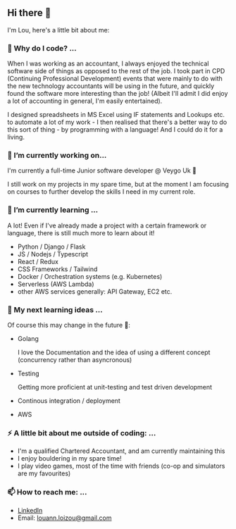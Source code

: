 ## Hi there 👋
I'm Lou, here's a little bit about me:

### 💬 Why do I code? ...

When I was working as an accountant, I always enjoyed the technical software side of things as opposed to the rest of the job. 
I took part in CPD (Continuing Professional Development) events that were mainly to do with the new technology accountants will be using in the future, and quickly found the software more interesting than the job! (Albeit I'll admit I did enjoy a lot of accounting in general, I'm easily entertained). 

I designed spreadsheets in MS Excel using IF statements and Lookups etc. to automate a lot of my work - I then realised that there's a better way to do this sort of thing - by programming with a language! And I could do it for a living.

### 🔭 I’m currently working on...
I'm currently a full-time Junior software developer @ Veygo Uk 🚙

I still work on my projects in my spare time, but at the moment I am focusing on courses to further develop the skills I need in my current role.

### 🌱 I’m currently learning ...
A lot! Even if I've already made a project with a certain framework or language, there is still much more to learn about it!
- Python / Django / Flask
- JS / Nodejs / Typescript
- React / Redux
- CSS Frameworks / Tailwind
- Docker / Orchestration systems (e.g. Kubernetes)
- Serverless (AWS Lambda)
- other AWS services generally: API Gateway, EC2 etc.

### 🤔 My next learning ideas ...
Of course this may change in the future 🤷:
- Golang 
    
    I love the Documentation and the idea of using a different concept (concurrency rather than asyncronous)

- Testing 

  Getting more proficient at unit-testing and test driven development

- Continous integration / deployment 
- AWS

### ⚡ A little bit about me outside of coding: ...
- I'm a qualified Chartered Accountant, and am currently maintaining this
- I enjoy bouldering in my spare time!
- I play video games, most of the time with friends (co-op and simulators are my favourites)

### 📫 How to reach me: ...
- [LinkedIn](https://www.linkedin.com/in/louann-loizou/)
- Email: louann.loizou@gmail.com
